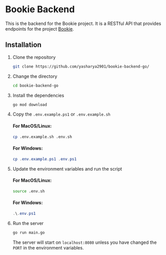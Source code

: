 # Bookie Backend
This is the backend for the Bookie project. It is a RESTful API that provides endpoints for the project [Bookie](https://www.github.com/yasharya2901/bookie).


## Installation
1. Clone the repository
    ```bash
    git clone https://github.com/yasharya2901/bookie-backend-go/
    ```

2. Change the directory
    ```bash
    cd bookie-backend-go
    ```

3. Install the dependencies
    ```bash
    go mod download
    ```

4. Copy the `.env.example.ps1` or `.env.example.sh`

    #### For MacOS/Linux:
    ```bash
    cp .env.example.sh .env.sh
    ```

    #### For Windows:
    ```powershell
    cp .env.example.ps1 .env.ps1
    ```

5. Update the environment variables and run the script
    #### For MacOS/Linux:
    ```bash
    source .env.sh
    ```

    #### For Windows:
    ```powershell
    .\.env.ps1
    ```

6. Run the server
    ```bash
    go run main.go
    ```
    The server will start on `localhost:8080` unless you have changed the `PORT` in the environment variables.
